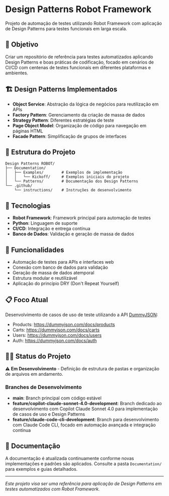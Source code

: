 # Design Patterns Robot Framework

Projeto de automação de testes utilizando Robot Framework com aplicação de Design Patterns para testes funcionais em larga escala.

## 🎯 Objetivo

Criar um repositório de referência para testes automatizados aplicando Design Patterns e boas práticas de codificação, focado em cenários de CI/CD com centenas de testes funcionais em diferentes plataformas e ambientes.

## 🏗️ Design Patterns Implementados

- **Object Service**: Abstração da lógica de negócios para reutilização em APIs
- **Factory Pattern**: Gerenciamento da criação de massa de dados
- **Strategy Pattern**: Diferentes estratégias de teste
- **Page Object Model**: Organização de código para navegação em páginas HTML
- **Facade Pattern**: Simplificação de grupos de interfaces

## 📁 Estrutura do Projeto

```
Design Patterns ROBOT/
├── Documentation/
│   ├── Examples/        # Exemplos de implementação
│   │   └── Kickoff/     # Exemplos iniciais do projeto
│   └── Patterns/        # Documentação dos Design Patterns
└── .github/
    └── instructions/    # Instruções de desenvolvimento
```

## 🔧 Tecnologias

- **Robot Framework**: Framework principal para automação de testes
- **Python**: Linguagem de suporte
- **CI/CD**: Integração e entrega contínua
- **Banco de Dados**: Validação e geração de massa de dados

## 🚀 Funcionalidades

- Automação de testes para APIs e interfaces web
- Conexão com banco de dados para validação
- Geração de massa de dados atemporal
- Estrutura modular e reutilizável
- Aplicação do princípio DRY (Don't Repeat Yourself)

## 📋 Foco Atual

Desenvolvimento de casos de uso de teste utilizando a API [DummyJSON](https://dummyjson.com):

- Products: https://dummyjson.com/docs/products
- Carts: https://dummyjson.com/docs/carts
- Users: https://dummyjson.com/docs/users
- Auth: https://dummyjson.com/docs/auth

## 🏃‍♂️ Status do Projeto

⚠️ **Em Desenvolvimento** - Definição de estrutura de pastas e organização de arquivos em andamento.

### Branches de Desenvolvimento

- **main**: Branch principal com código estável
- **feature/copilot-claude-sonnet-4.0-development**: Branch dedicado ao desenvolvimento com Copilot Claude Sonnet 4.0 para implementação de casos de uso e Design Patterns
- **feature/claude-code-cli-development**: Branch para desenvolvimento com Claude Code CLI, focado em automação avançada e integração contínua

## 📖 Documentação

A documentação é atualizada continuamente conforme novas implementações e padrões são aplicados. Consulte a pasta `Documentation/` para exemplos e guias detalhados.

---

*Este projeto visa ser uma referência para aplicação de Design Patterns em testes automatizados com Robot Framework.*